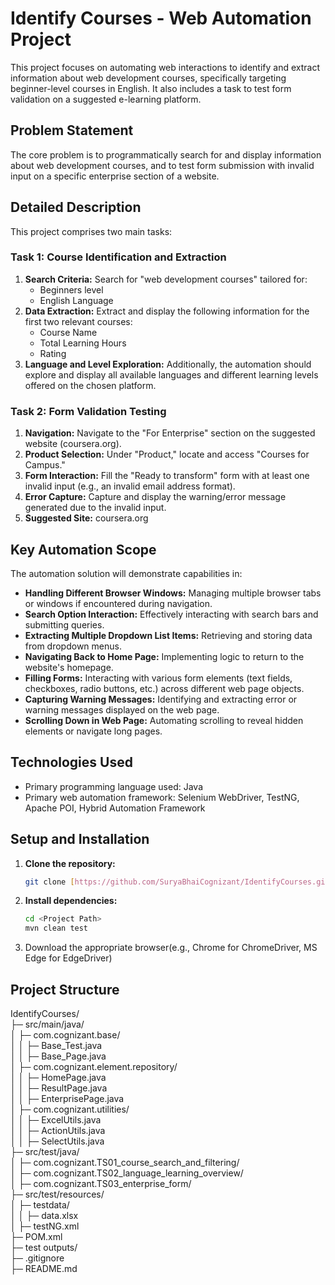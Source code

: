 # Identify Courses - Web Automation Project

This project focuses on automating web interactions to identify and extract information about web development courses, specifically targeting beginner-level courses in English. It also includes a task to test form validation on a suggested e-learning platform.

## Problem Statement

The core problem is to programmatically search for and display information about web development courses, and to test form submission with invalid input on a specific enterprise section of a website.

## Detailed Description

This project comprises two main tasks:

### Task 1: Course Identification and Extraction

1.  **Search Criteria:** Search for "web development courses" tailored for:
    * Beginners level
    * English Language
2.  **Data Extraction:** Extract and display the following information for the first two relevant courses:
    * Course Name
    * Total Learning Hours
    * Rating
3.  **Language and Level Exploration:** Additionally, the automation should explore and display all available languages and different learning levels offered on the chosen platform.

### Task 2: Form Validation Testing

1.  **Navigation:** Navigate to the "For Enterprise" section on the suggested website (coursera.org).
2.  **Product Selection:** Under "Product," locate and access "Courses for Campus."
3.  **Form Interaction:** Fill the "Ready to transform" form with at least one invalid input (e.g., an invalid email address format).
4.  **Error Capture:** Capture and display the warning/error message generated due to the invalid input.
5.  **Suggested Site:** coursera.org

## Key Automation Scope

The automation solution will demonstrate capabilities in:

* **Handling Different Browser Windows:** Managing multiple browser tabs or windows if encountered during navigation.
* **Search Option Interaction:** Effectively interacting with search bars and submitting queries.
* **Extracting Multiple Dropdown List Items:** Retrieving and storing data from dropdown menus.
* **Navigating Back to Home Page:** Implementing logic to return to the website's homepage.
* **Filling Forms:** Interacting with various form elements (text fields, checkboxes, radio buttons, etc.) across different web page objects.
* **Capturing Warning Messages:** Identifying and extracting error or warning messages displayed on the web page.
* **Scrolling Down in Web Page:** Automating scrolling to reveal hidden elements or navigate long pages.

## Technologies Used

* Primary programming language used: Java
* Primary web automation framework: Selenium WebDriver, TestNG, Apache POI, Hybrid Automation Framework 

## Setup and Installation

1.  **Clone the repository:**
    ```bash
    git clone [https://github.com/SuryaBhaiCognizant/IdentifyCourses.git](https://github.com/SuryaBhaiCognizant/IdentifyCourses.git)
    ```
2.  **Install dependencies:**
    ```bash
    cd <Project Path>
    mvn clean test
    ```
3.  Download the appropriate browser(e.g., Chrome for ChromeDriver, MS Edge for EdgeDriver)



## Project Structure

IdentifyCourses/  
├─ src/main/java/  
│  ├─ com.cognizant.base/  
│  │  ├─ Base_Test.java  
│  │  ├─ Base_Page.java  
│  ├─ com.cognizant.element.repository/  
│  │  ├─ HomePage.java  
│  │  ├─ ResultPage.java  
│  │  ├─ EnterprisePage.java  
│  ├─ com.cognizant.utilities/  
│  │  ├─ ExcelUtils.java  
│  │  ├─ ActionUtils.java  
│  │  ├─ SelectUtils.java  
├─ src/test/java/  
│  ├─ com.cognizant.TS01_course_search_and_filtering/  
│  ├─ com.cognizant.TS02_language_learning_overview/  
│  ├─ com.cognizant.TS03_enterprise_form/  
├─ src/test/resources/  
│  ├─ testdata/  
│  │  ├─ data.xlsx  
│  ├─ testNG.xml  
├─ POM.xml  
├─ test outputs/  
├─ .gitignore  
├─ README.md  
